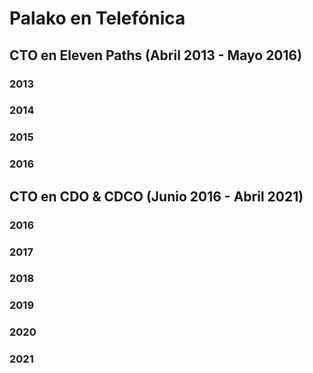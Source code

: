 # Palako en Telefónica
## CTO en Eleven Paths (Abril 2013 - Mayo 2016)
### 2013
### 2014
### 2015
### 2016
## CTO en CDO & CDCO (Junio 2016 - Abril 2021)
### 2016
### 2017
### 2018
### 2019
### 2020
### 2021
